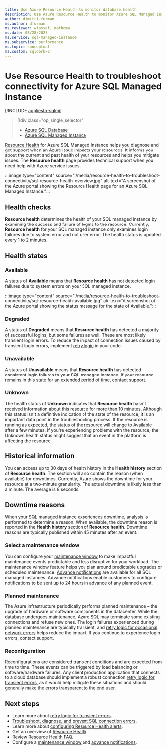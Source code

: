 ```yaml
---
title: Use Azure Resource Health to monitor database health
description: Use Azure Resource Health to monitor Azure SQL Managed Instance health, helps you diagnose and get support when an Azure issue impacts your resources.
author: dimitri-furman
ms.author: dfurman
ms.reviewer: wiassaf, mathoma
ms.date: 08/28/2023
ms.service: sql-managed-instance
ms.subservice: performance
ms.topic: conceptual
ms.custom: sqldbrb=2
---
```

# Use Resource Health to troubleshoot connectivity for Azure SQL Managed Instance
[!INCLUDE [appliesto-sqlmi](../includes/appliesto-sqlmi.md)]

> [!div class="op_single_selector"]
> * [Azure SQL Database](../database/resource-health-to-troubleshoot-connectivity.md?view=azuresql-db&preserve-view=true)
> * [Azure SQL Managed Instance](resource-health-to-troubleshoot-connectivity.md?view=azuresql-mi&preserve-view=true)

[Resource Health](/azure/service-health/resource-health-overview#get-started) for Azure SQL Managed Instance helps you diagnose and get support when an Azure issue impacts your resources. It informs you about the current and past health of your resources and helps you mitigate issues. The **Resource health** page provides technical support when you need help with Azure service issues.

:::image type="content" source="./media/resource-health-to-troubleshoot-connectivity/sql-resource-health-overview.jpg" alt-text="A screenshot of the Azure portal showing the Resource Health page for an Azure SQL Managed Instance.":::

## Health checks

**Resource health** determines the health of your SQL managed instance by examining the success and failure of logins to the resource. Currently, **Resource health** for your SQL managed instance only examines login failures due to system error and not user error. The health status is updated every 1 to 2 minutes.

## Health states

### Available

A status of **Available** means that **Resource health** has not detected login failures due to system errors on your SQL managed instance.

:::image type="content" source="./media/resource-health-to-troubleshoot-connectivity/sql-resource-health-available.jpg" alt-text="A screenshot of the Azure portal showing the status message for the state of Available.":::

### Degraded

A status of **Degraded** means that **Resource health** has detected a majority of successful logins, but some failures as well. These are most likely transient login errors. To reduce the impact of connection issues caused by transient login errors, implement [retry logic](../database/troubleshoot-common-connectivity-issues.md?view=azuresql-mi&preserve-view=true#retry-logic-for-transient-errors) in your code.

### Unavailable

A status of **Unavailable** means that **Resource health** has detected consistent login failures to your SQL managed instance. If your resource remains in this state for an extended period of time, contact support.

### Unknown

The health status of **Unknown** indicates that **Resource health** hasn't received information about this resource for more than 10 minutes. Although this status isn't a definitive indication of the state of the resource, it is an important data point in the troubleshooting process. If the resource is running as expected, the status of the resource will change to Available after a few minutes. If you're experiencing problems with the resource, the Unknown health status might suggest that an event in the platform is affecting the resource.

## Historical information

You can access up to 30 days of health history in the **Health history** section of **Resource health**. The section will also contain the reason (when available) for downtimes. Currently, Azure shows the downtime for your resource at a two-minute granularity. The actual downtime is likely less than a minute. The average is 8 seconds.

## Downtime reasons

When your SQL managed instance experiences downtime, analysis is performed to determine a reason. When available, the downtime reason is reported in the **Health history** section of **Resource health**. Downtime reasons are typically published within 45 minutes after an event.

### Select a maintenance window

You can configure your [maintenance window](../database/maintenance-window.md?view=azuresql-mi&preserve-view=true) to make impactful maintenance events predictable and less disruptive for your workload. The maintenance window feature helps you plan around predictable upgrades or scheduled maintenance. [Advance notifications](../database/advance-notifications.md?view=azuresql-mi&preserve-view=true) are available for all SQL managed instances. Advance notifications enable customers to configure notifications to be sent up to 24 hours in advance of any planned event.

### Planned maintenance

The Azure infrastructure periodically performs planned maintenance – the upgrade of hardware or software components in the datacenter. While the database undergoes maintenance, Azure SQL may terminate some existing connections and refuse new ones. The login failures experienced during planned maintenance are typically transient, and [retry logic for occasional network errors](../database/troubleshoot-common-connectivity-issues.md?view=azuresql-mi&preserve-view=true#retry-logic-for-transient-errors) helps reduce the impact. If you continue to experience login errors, contact support.

### Reconfiguration

Reconfigurations are considered transient conditions and are expected from time to time. These events can be triggered by load balancing or software/hardware failures. Any client production application that connects to a cloud database should implement a robust connection [retry logic for transient errors](../database/troubleshoot-common-connectivity-issues.md?view=azuresql-mi&preserve-view=true#retry-logic-for-transient-errors), as it would help mitigate these situations and should generally make the errors transparent to the end user.

## Next steps

- Learn more about [retry logic for transient errors](../database/troubleshoot-common-connectivity-issues.md?view=azuresql-mi&preserve-view=true#retry-logic-for-transient-errors).
- [Troubleshoot, diagnose, and prevent SQL connection errors](../database/troubleshoot-common-connectivity-issues.md?view=azuresql-mi&preserve-view=true).
- Learn more about [configuring Resource Health alerts](/azure/service-health/resource-health-alert-arm-template-guide).
- Get an overview of [Resource Health](/azure/service-health/resource-health-overview).
- Review [Resource Health FAQ](/azure/service-health/resource-health-faq).
- Configure a [maintenance window](../database/maintenance-window.md?view=azuresql-mi&preserve-view=true) and [advance notifications](../database/advance-notifications.md?view=azuresql-mi&preserve-view=true).
